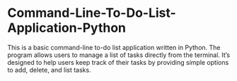 # Command-Line-To-Do-List-Application-Python
This is a basic command-line to-do list application written in Python. 
The program allows users to manage a list of tasks directly from the terminal. 
It’s designed to help users keep track of their tasks by providing simple options to add, delete, and list tasks.
